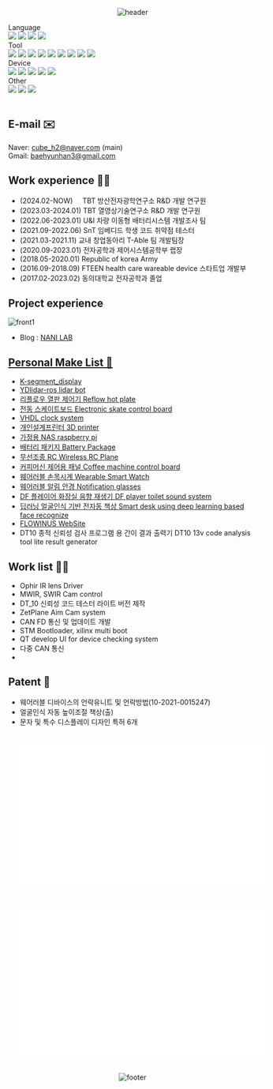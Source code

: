 
<div align = "center" >
  

![header](https://capsule-render.vercel.app/api?type=waving&&color=gradient&height=100&section=header&fontSize=100)

<div align = "left" >
Language
<br/>
<img src="https://img.shields.io/badge/C-A8B9CC?style=for-the-badge&logo=C&logoColor=white">
<img src="https://img.shields.io/badge/c++-00599C?style=for-the-badge&logo=cplusplus&logoColor=white">
<img src="https://img.shields.io/badge/python-3776AB?style=for-the-badge&logo=python&logoColor=white">
<img src="https://img.shields.io/badge/xilinx-CC0000?style=for-the-badge&logo=xilinx&logoColor=white">
<br/>
Tool
<br/>
<img src="https://img.shields.io/badge/visualstudiocode-007ACC?style=for-the-badge&logo=visualstudio&logoColor=white">
<img src="https://img.shields.io/badge/VisualStudio-6a329f?style=for-the-badge&logo=visual&logoColor=white">
<img src="https://img.shields.io/badge/QT-8fce00?style=for-the-badge&logo=QT&logoColor=white">
<img src="https://img.shields.io/badge/Verilog-0b5394?style=for-the-badge&logo=Verilog&logoColor=white">
<img src="https://img.shields.io/badge/ubuntu-E95420?style=for-the-badge&logo=ubuntu&logoColor=white">
<img src="https://img.shields.io/badge/linux-FCC624?style=for-the-badge&logo=linux&logoColor=white">
<img src="https://img.shields.io/badge/ros-22314E?style=for-the-badge&logo=ros&logoColor=white">
<img src="https://img.shields.io/badge/sourcetree-0052CC?style=for-the-badge&logo=sourcetree&logoColor=white">
<img src="https://img.shields.io/badge/gitlab-FC6D26?style=for-the-badge&logo=gitlab&logoColor=white">
<br/>
Device
<br/>
<img src="https://img.shields.io/badge/stmicroelectronics-03234B?style=for-the-badge&logo=stmicroelectronics&logoColor=white">
<img src="https://img.shields.io/badge/Arm-0091BD?style=for-the-badge&logo=Arm&logoColor=white">
<img src="https://img.shields.io/badge/arduino-00878F?style=for-the-badge&logo=arduino&logoColor=white">
<img src="https://img.shields.io/badge/raspberrypi-A22846?style=for-the-badge&logo=raspberrypi&logoColor=white">
<img src="https://img.shields.io/badge/MicroChipStudio-CC0000?style=for-the-badge&logo=MicroChipStudio&logoColor=white">
<br/>
Other
<br/>
<img src="https://img.shields.io/badge/autodesk-000000?style=for-the-badge&logo=autodesk&logoColor=white">
<img src="https://img.shields.io/badge/EasyEDA-9fc5e8?style=for-the-badge&logo=EasyEDA&logoColor=white">
<img src="https://img.shields.io/badge/EagleCAD-CC0000?style=for-the-badge&logo=EagleCAD&logoColor=white">
<br/>


</div>
<br>
  
<div align = "left" >
  
## E-mail ✉️
Naver: cube_h2@naver.com (main)<br>
Gmail: baehyunhan3@gmail.com
  
## Work experience 🏃🏻
- (2024.02-NOW)&nbsp;&nbsp;&nbsp;&nbsp;     TBT 방산전자광학연구소 R&D 개발 연구원
- (2023.03-2024.01) TBT 열영상기술연구소 R&D 개발 연구원
- (2022.06-2023.01) U&I 차량 이동형 배터리시스템 개발조사 팀
- (2021.09-2022.06) SnT 임베디드 학생 코드 취약점 테스터
- (2021.03-2021.11) 교내 창업동아리 T-Able 팀 개발팀장
- (2020.09-2023.01) 전자공학과 제어시스템공학부 랩장
- (2018.05-2020.01) Republic of korea Army
- (2016.09-2018.09) FTEEN health care wareable device 스타트업 개발부
- (2017.02-2023.02) 동의대학교 전자공학과 졸업
  
## Project experience  
<img src = "https://blogfiles.pstatic.net/MjAyMjEyMDlfMjY5/MDAxNjcwNTc5MTgyODc0._dBPBptRcHhIb3tM9cTSIiKks02lrVmZefV4Pcufr2Mg.FukRv16tP5e82wReDytTgBoxvfPnSCuUhJEXAgGVCIgg.PNG.cube_h2/%EB%AC%B4%EC%A0%9C-1.png/%EB%AC%B4%EC%A0%9C-1.png"
  height="auto"
  left-margin="10px"
  width="20%"
  alt="front1" 
  border="0"
 />
- Blog : <a href="https://blog.naver.com/hyu_nani">NANI LAB

## Personal Make List 🔩
- K-segment_display
- YDlidar-ros lidar bot
- 리플로우 열판 제어기 Reflow hot plate
- 전동 스케이트보드 Electronic skate control board
- VHDL clock system
- 개인설계프린터 3D printer
- 가정용 NAS raspberry pi
- 배터리 패키지 Battery Package
- 무선조종 RC Wireless RC Plane
- 커피머신 제어용 패널 Coffee machine control board
- 웨어러블 손목시계 Wearable Smart Watch
- 웨어러블 알림 안경 Notification glasses
- DF 플레이어 화장실 음향 재생기 DF player toilet sound system
- 딥러닝 얼굴인식 기반 전자동 책상 Smart desk using deep learning based face recognize
- <a href="https://www.flowinus.com">FLOWINUS WebSite</a> 
- DT10 종적 신뢰성 검사 프로그램 용 간이 결과 출력기 DT10 13v code analysis tool lite result generator
  
## Work list 👨‍💻
- Ophir IR lens Driver 
- MWIR, SWIR Cam control
- DT_10 신뢰성 코드 테스터 라이트 버전 제작 
- ZetPlane Aim Cam system
- CAN FD 통신 및 업데이트 개발
- STM Bootloader, xilinx multi boot
- QT develop UI for device checking system
- 다중 CAN 통신
- 
  
  
<!-- 
## Award 🏆
- (2022.12.02) 2022년 한국정보기술학회 "대학생논문경진대회" 우수논문상
- (2020.12) 인공지능 자율 드론 아이디어 경진 대회 최우수상
-->  
## Patent 📄
- 웨어러블 디바이스의 언락유니트 및 언락방법(10-2021-0015247)
- 얼굴인식 자동 높이조절 책상(출)
- 문자 및 특수 디스플레이 디자인 특허 6개
   
</div>
<div align = "center">
  
  <td>
    <img style="margin:20px;" src="https://raw.githubusercontent.com/hyu-nani/github-stats-transparent/output/generated/languages.svg">
  </td>
  <td>
    <img style="margin:20px;" src="https://raw.githubusercontent.com/hyu-nani/github-stats-transparent/output/generated/overview.svg">
  </td>
  
</div>
<div align = "center" >
  
![footer](https://capsule-render.vercel.app/api?type=waving&&color=gradient&height=100&section=footer&fontSize=90)
  
</div>
